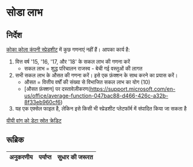# सोडा लाभ

## निर्देश

[कोका कोला कंपनी स्प्रेडशीट](CocaColaCo.xlsx) में कुछ गणनाएं नहीं हैं। आपका कार्य है:

1. वित्त वर्ष '15, '16, '17, और '18' के सकल लाभ की गणना करें
     - सकल लाभ = शुद्ध परिचालन राजस्व - बेची गई वस्तुओं की लागत
1. सभी सकल लाभ के औसत की गणना करें। इसे एक फ़ंक्शन के साथ करने का प्रयास करें।
     - औसत = वित्तीय वर्षों की संख्या से विभाजित सकल लाभ का योग (10)
     - [औसत फ़ंक्शन] पर दस्तावेज़ीकरण(https://support.microsoft.com/en-us/office/average-function-047bac88-d466-426c-a32b-8f33eb960cf6)
1. यह एक एक्सेल फाइल है, लेकिन इसे किसी भी स्प्रेडशीट प्लेटफॉर्म में संपादित किया जा सकता है

[यीयी वांग को डेटा स्रोत क्रेडिट](https://www.kaggle.com/yiyiwang0826/cocacola-excel)

## रूब्रिक

अनुकरणीय | पर्याप्त | सुधार की जरूरत
--- | --- | -- |
